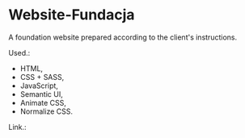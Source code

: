 # Website-Fundacja

A foundation website prepared according to the client's instructions.

Used.:

- HTML,
- CSS + SASS,
- JavaScript,
- Semantic UI,
- Animate CSS,
- Normalize CSS.

Link.:
